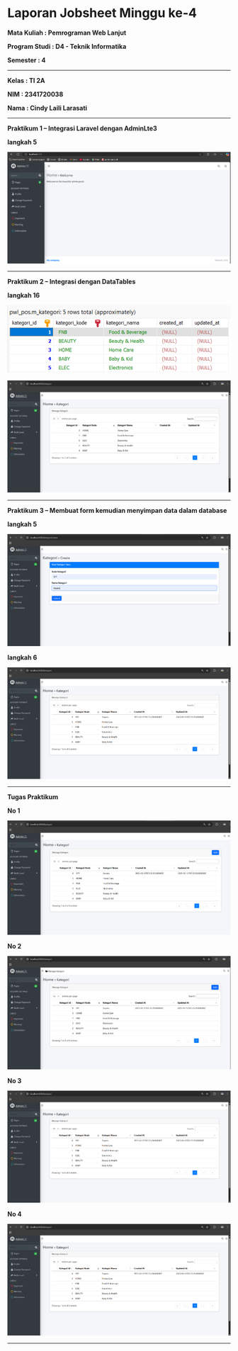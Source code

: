# Laporan Jobsheet Minggu ke-4 
<b>Mata Kuliah : Pemrograman Web Lanjut</b></p>
<b>Program Studi : D4 - Teknik Informatika</b></p>
<b>Semester : 4</b>
<hr>
<b>Kelas : TI 2A</b></p>
<b>NIM : 2341720038</b></p>
<b>Nama : Cindy Laili Larasati</b>
<hr>

<b>Praktikum 1 – Integrasi Laravel dengan AdminLte3<b>
<p>langkah 5
<p align="center">
    <img src="Gambar/P1.png"></p>
<hr>

<b>Praktikum 2 – Integrasi dengan DataTables</b></p>
<p>langkah 16
<p align="center">
    <img src="Gambar/P2.15.png"></p>
    <img src="Gambar/P2.16.png"></p>
<hr>

<b>Praktikum 3 – Membuat form kemudian menyimpan data dalam database</b></p>
<p>langkah 5
<p align="center">
    <img src="Gambar/P3.5.png"></p>
<p>langkah 6
<p align="center">
    <img src="Gambar/P3.6.png"></p>
<hr>
 
 <b>Tugas Praktikum</b></p>
<p>No 1
<p align="center">
    <img src="Gambar/T1.png"></p>

<p>No 2 
<p align="center">
    <img src="Gambar/T2.png"></p>

<p>No 3 
<p align="center">
    <img src="Gambar/P3.6.png"></p>

<p>No 4 
<p align="center">
    <img src="Gambar/P3.6.png"></p>
<hr>